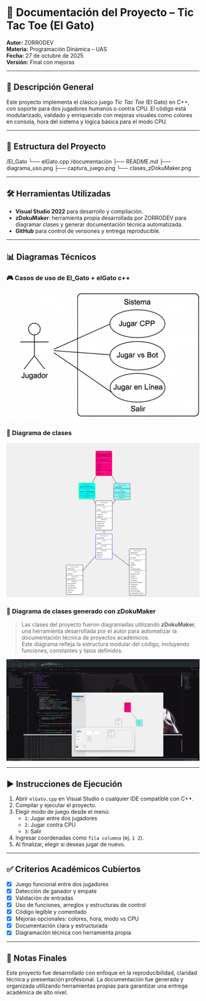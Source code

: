 # 📘 Documentación del Proyecto – Tic Tac Toe (El Gato)

**Autor:** ZORRODEV  
**Materia:** Programación Dinámica – UAS  
**Fecha:** 27 de octubre de 2025  
**Versión:** Final con mejoras

---

## 🧠 Descripción General

Este proyecto implementa el clásico juego *Tic Tac Toe* (El Gato) en C++, con soporte para dos jugadores humanos o contra CPU. El código está modularizado, validado y enriquecido con mejoras visuales como colores en consola, hora del sistema y lógica básica para el modo CPU.

---

## 🧩 Estructura del Proyecto
/El_Gato └── elGato.cpp /documentación ├── README.md ├── diagrama_uso.png ├── captura_juego.png └── clases_zDokuMaker.png


---

## 🛠️ Herramientas Utilizadas

- **Visual Studio 2022** para desarrollo y compilación.
- **zDokuMaker**: herramienta propia desarrollada por ZORRODEV para diagramar clases y generar documentación técnica automatizada.
- **GitHub** para control de versiones y entrega reproducible.

---

## 📊 Diagramas Técnicos

### 🎮 Casos de uso de El_Gato + elGato c++

![Casos de uso](CasosDeUso.png)

### 📌 Diagrama de clases

![Diagrama de clases](DiagramaClases.png)

### 🧱 Diagrama de clases generado con zDokuMaker

> Las clases del proyecto fueron diagramadas utilizando **zDokuMaker**, una herramienta desarrollada por el autor para automatizar la documentación técnica de proyectos académicos.  
> Este diagrama refleja la estructura modular del código, incluyendo funciones, constantes y tipos definidos.

![Creacion de las clases con zDokuMaker](zDokuMaker.png)

---

## ▶️ Instrucciones de Ejecución

1. Abrir `elGato.cpp` en Visual Studio o cualquier IDE compatible con C++.
2. Compilar y ejecutar el proyecto.
3. Elegir modo de juego desde el menú:
   - `1`: Jugar entre dos jugadores
   - `2`: Jugar contra CPU
   - `3`: Salir
4. Ingresar coordenadas como `fila columna` (ej. `1 2`).
5. Al finalizar, elegir si deseas jugar de nuevo.

---

## ✅ Criterios Académicos Cubiertos

- [x] Juego funcional entre dos jugadores
- [x] Detección de ganador y empate
- [x] Validación de entradas
- [x] Uso de funciones, arreglos y estructuras de control
- [x] Código legible y comentado
- [x] Mejoras opcionales: colores, hora, modo vs CPU
- [x] Documentación clara y estructurada
- [x] Diagramación técnica con herramienta propia

---

## 📌 Notas Finales

Este proyecto fue desarrollado con enfoque en la reproducibilidad, claridad técnica y presentación profesional. La documentación fue generada y organizada utilizando herramientas propias para garantizar una entrega académica de alto nivel.
